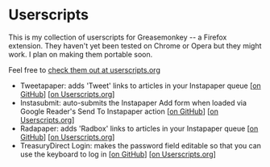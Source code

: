 Userscripts
===========

This is my collection of userscripts for Greasemonkey -- a Firefox extension. They haven't yet been tested on Chrome or Opera but they might work. I plan on making them portable soon.

Feel free to [check them out at userscripts.org](http://userscripts.org/users/jasonkarns)

- Tweetapaper: adds 'Tweet' links to articles in your Instapaper queue [[on GitHub](https://github.com/jasonkarns/userscripts/tree/master/tweetapaper)] [[on Userscripts.org](http://userscripts.org/scripts/show/93786)]
- Instasubmit: auto-submits the Instapaper Add form when loaded via Google Reader's Send To Instapaper action [[on GitHub](https://github.com/jasonkarns/userscripts/tree/master/instasubmit)] [[on Userscripts.org](http://userscripts.org/scripts/show/98861)]
- Radapaper: adds 'Radbox' links to articles in your Instapaper queue [[on GitHub](https://github.com/jasonkarns/userscripts/tree/master/radapaper)] [[on Userscripts.org](http://userscripts.org/scripts/show/98864)]
- TreasuryDirect Login: makes the password field editable so that you can use the keyboard to log in [[on GitHub](https://github.com/jasonkarns/userscripts/tree/master/treasurydirect_login)] [[on Userscripts.org](http://userscripts.org/scripts/show/98865)]
